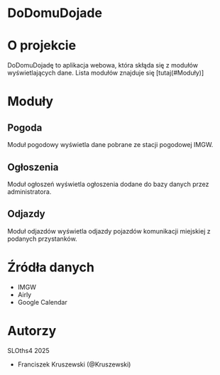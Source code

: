 # DoDomuDojade

# O projekcie
DoDomuDojadę to aplikacja webowa, która skłąda się z modułów wyświetlających dane. Lista modułów znajduje się [tutaj(#Moduły)]

# Moduły

## Pogoda
Moduł pogodowy wyświetla dane pobrane ze stacji pogodowej IMGW.

## Ogłoszenia
Moduł ogłoszeń wyświetla ogłoszenia dodane do bazy danych przez administratora. 

## Odjazdy
Moduł odjazdów wyświetla odjazdy pojazdów komunikacji miejskiej z podanych przystanków.

# Źródła danych
- IMGW 
- Airly
- Google Calendar

# Autorzy
SLOths4 2025
- Franciszek Kruszewski (@Kruszewski)